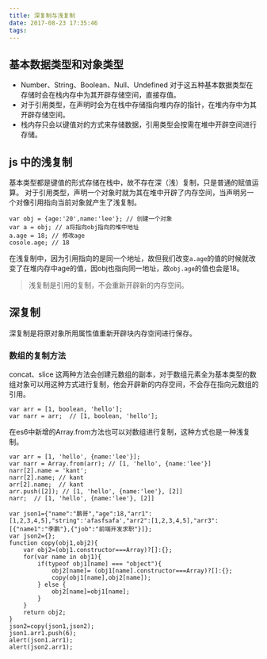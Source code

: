 ```yaml
---
title: 深复制与浅复制
date: 2017-08-23 17:35:46
tags:
---
```


## 基本数据类型和对象类型
 - Number、String、Boolean、Null、Undefined 对于这五种基本数据类型在存储时会在栈内存中为其开辟存储空间，直接存值。
 - 对于引用类型，在声明时会为在栈中存储指向堆内存的指针，在堆内存中为其开辟存储空间。
 - 栈内存只会以键值对的方式来存储数据，引用类型会按需在堆中开辟空间进行存储。

## js 中的浅复制
 基本类型都是键值的形式存储在栈中，故不存在深（浅）复制，只是普通的赋值运算。
 对于引用类型，声明一个对象时就为其在堆中开辟了内存空间，当声明另一个对像引用指向当前对象就产生了浅复制。
 ```
 var obj = {age:'20',name:'lee'}; // 创建一个对象
 var a = obj; // a将指向obj指向的堆中地址
 a.age = 18; // 修改age
 cosole.age; // 18
 ```
 在浅复制中，因为引用指向的是同一个地址，故但我们改变`a.age`的值的时候就改变了在堆内存中age的值，因obj也指向同一地址，故`obj.age`的值也会是18。
 > 浅复制是引用的复制，不会重新开辟新的内存空间。

 ## 深复制
 深复制是将原对象所用属性值重新开辟块内存空间进行保存。
 ### 数组的复制方法
 concat、slice 这两种方法会创建元数组的副本，对于数组元素全为基本类型的数组对象可以用这种方式进行复制，他会开辟新的内存空间，不会存在指向元数组的引用。
 ```
 var arr = [1, boolean, 'hello'];
 var narr = arr;  // [1, boolean, 'hello'];
 ```
 在es6中新增的Array.from方法也可以对数组进行复制，这种方式也是一种浅复制。
 ```
 var arr = [1, 'hello', {name:'lee'}];
 var narr = Array.from(arr); // [1, 'hello', {name:'lee'}]
 narr[2].name = 'kant'; 
 narr[2].name; // kant
 arr[2].name;  // kant
 arr.push([2]); // [1, 'hello', {name:'lee'}, [2]]
 narr;  // [1, 'hello', {name:'lee'}, [2]]
 ```

```
var json1={"name":"鹏哥","age":18,"arr1":[1,2,3,4,5],"string":'afasfsafa',"arr2":[1,2,3,4,5],"arr3":[{"name1":"李鹏"},{"job":"前端开发求职"}]}; 
var json2={}; 
function copy(obj1,obj2){ 
	var obj2=(obj1.constructor===Array)?[]:{}; 
	for(var name in obj1){ 
		if(typeof obj1[name] === "object"){ 
		  	obj2[name]= (obj1[name].constructor===Array)?[]:{}; 
		   	copy(obj1[name],obj2[name]); 
		} else { 
			obj2[name]=obj1[name]; 
		}
	}	
	return obj2; 
}
json2=copy(json1,json2); 
json1.arr1.push(6); 
alert(json1.arr1); 
alert(json2.arr1); 
```